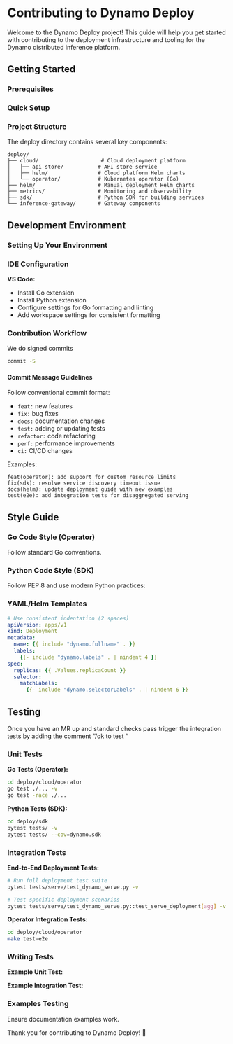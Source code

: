 # Contributing to Dynamo Deploy

Welcome to the Dynamo Deploy project! This guide will help you get started with contributing to the deployment infrastructure and tooling for the Dynamo distributed inference platform.

## Getting Started

### Prerequisites


### Quick Setup

### Project Structure

The deploy directory contains several key components:

```
deploy/
├── cloud/                    # Cloud deployment platform
│   ├── api-store/           # API store service
│   ├── helm/                # Cloud platform Helm charts
│   └── operator/            # Kubernetes operator (Go)
├── helm/                    # Manual deployment Helm charts
├── metrics/                 # Monitoring and observability
├── sdk/                     # Python SDK for building services
└── inference-gateway/       # Gateway components
```

## Development Environment

### Setting Up Your Environment


### IDE Configuration

**VS Code:**

- Install Go extension
- Install Python extension
- Configure settings for Go formatting and linting
- Add workspace settings for consistent formatting

### Contribution Workflow

We do signed commits

```bash
commit -S
```

#### Commit Message Guidelines

Follow conventional commit format:

- `feat:` new features
- `fix:` bug fixes
- `docs:` documentation changes
- `test:` adding or updating tests
- `refactor:` code refactoring
- `perf:` performance improvements
- `ci:` CI/CD changes

Examples:

```
feat(operator): add support for custom resource limits
fix(sdk): resolve service discovery timeout issue
docs(helm): update deployment guide with new examples
test(e2e): add integration tests for disaggregated serving
```

## Style Guide

### Go Code Style (Operator)

Follow standard Go conventions.


### Python Code Style (SDK)

Follow PEP 8 and use modern Python practices:


### YAML/Helm Templates

```yaml
# Use consistent indentation (2 spaces)
apiVersion: apps/v1
kind: Deployment
metadata:
  name: {{ include "dynamo.fullname" . }}
  labels:
    {{- include "dynamo.labels" . | nindent 4 }}
spec:
  replicas: {{ .Values.replicaCount }}
  selector:
    matchLabels:
      {{- include "dynamo.selectorLabels" . | nindent 6 }}
```

## Testing

Once you have an MR up and standard checks pass trigger the integration tests by adding the comment “/ok to test <COMMIT-ID> “


### Unit Tests

**Go Tests (Operator):**

```bash
cd deploy/cloud/operator
go test ./... -v
go test -race ./...
```

**Python Tests (SDK):**

```bash
cd deploy/sdk
pytest tests/ -v
pytest tests/ --cov=dynamo.sdk
```

### Integration Tests

**End-to-End Deployment Tests:**

```bash
# Run full deployment test suite
pytest tests/serve/test_dynamo_serve.py -v

# Test specific deployment scenarios
pytest tests/serve/test_dynamo_serve.py::test_serve_deployment[agg] -v
```

**Operator Integration Tests:**

```bash
cd deploy/cloud/operator
make test-e2e
```

### Writing Tests

**Example Unit Test:**

**Example Integration Test:**


### Examples Testing

Ensure documentation examples work.


Thank you for contributing to Dynamo Deploy! 🚀
